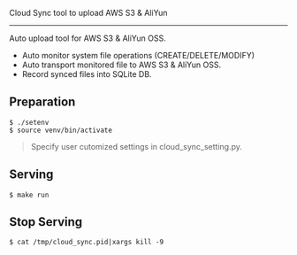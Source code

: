 Cloud Sync tool to upload AWS S3 & AliYun

-----

Auto upload tool for AWS S3 & AliYun OSS.

- Auto monitor system file operations (CREATE/DELETE/MODIFY)
- Auto transport monitored file to AWS S3 & AliYun OSS.
- Record synced files into SQLite DB.

## Preparation

    $ ./setenv
    $ source venv/bin/activate

> Specify user cutomized settings in cloud_sync_setting.py.

## Serving

    $ make run

## Stop Serving

    $ cat /tmp/cloud_sync.pid|xargs kill -9

